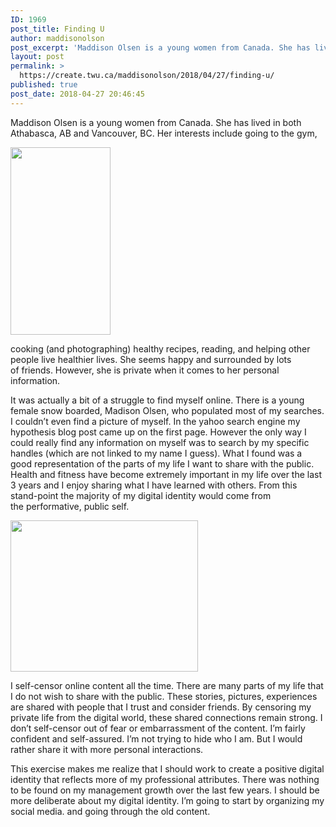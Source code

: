 ```yaml
---
ID: 1969
post_title: Finding U
author: maddisonolson
post_excerpt: 'Maddison Olsen is a young women from Canada. She has lived in both Athabasca, AB and Vancouver, BC. Her interests include going to the gym, cooking (and photographing) healthy recipes, reading, and helping other people live healthier lives. She seems happy and surrounded by lots of&nbsp;friends. However, she is private when it comes to her &hellip; <p><a href="https://create.twu.ca/maddisonolson/2018/04/27/finding-u/">+<span>  Read More</span></a></p>'
layout: post
permalink: >
  https://create.twu.ca/maddisonolson/2018/04/27/finding-u/
published: true
post_date: 2018-04-27 20:46:45
---
```

Maddison Olsen is a young women from Canada. She has lived in both Athabasca, AB and Vancouver, BC. Her interests include going to the gym,

<img class="size-medium wp-image-57 alignright" src="http://create.twu.ca/maddisonolson/files/2018/04/IG-print-screen-160x300.jpg" alt="" width="160" height="300" srcset="https://create.twu.ca/maddisonolson/files/2018/04/IG-print-screen-160x300.jpg 160w, https://create.twu.ca/maddisonolson/files/2018/04/IG-print-screen-144x270.jpg 144w, https://create.twu.ca/maddisonolson/files/2018/04/IG-print-screen.jpg 390w" sizes="(max-width: 160px) 100vw, 160px" />

cooking (and photographing) healthy recipes, reading, and helping other people live healthier lives. She seems happy and surrounded by lots of friends. However, she is private when it comes to her personal information.

It was actually a bit of a struggle to find myself online. There is a young female snow boarded, Madison Olsen, who populated most of my searches. I couldn&#8217;t even find a picture of myself. In the yahoo search engine my hypothesis blog post came up on the first page. However the only way I could really find any information on myself was to search by my specific handles (which are not linked to my name I guess). What I found was a good representation of the parts of my life I want to share with the public. Health and fitness have become extremely important in my life over the last 3 years and I enjoy sharing what I have learned with others. From this stand-point the majority of my digital identity would come from the performative, public self.

<img class="size-medium wp-image-56 alignleft" src="http://create.twu.ca/maddisonolson/files/2018/04/Facebook-print-screen-1-300x242.jpg" alt="" width="300" height="242" srcset="https://create.twu.ca/maddisonolson/files/2018/04/Facebook-print-screen-1-300x242.jpg 300w, https://create.twu.ca/maddisonolson/files/2018/04/Facebook-print-screen-1-768x620.jpg 768w, https://create.twu.ca/maddisonolson/files/2018/04/Facebook-print-screen-1-334x270.jpg 334w, https://create.twu.ca/maddisonolson/files/2018/04/Facebook-print-screen-1.jpg 856w" sizes="(max-width: 300px) 100vw, 300px" />

I self-censor online content all the time. There are many parts of my life that I do not wish to share with the public. These stories, pictures, experiences are shared with people that I trust and consider friends. By censoring my private life from the digital world, these shared connections remain strong. I don&#8217;t self-censor out of fear or embarrassment of the content. I&#8217;m fairly confident and self-assured. I&#8217;m not trying to hide who I am. But I would rather share it with more personal interactions.

This exercise makes me realize that I should work to create a positive digital identity that reflects more of my professional attributes. There was nothing to be found on my management growth over the last few years. I should be more deliberate about my digital identity. I&#8217;m going to start by organizing my social media. and going through the old content.